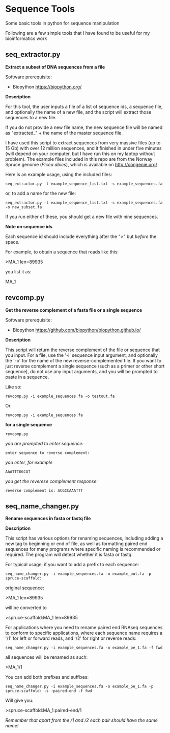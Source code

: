 # Sequence Tools
Some basic tools in python for sequence manipulation

Following are a few simple tools that I have found to be useful for my bioinformatics work


## seq_extractor.py

**Extract a subset of DNA sequences from a file**

Software prerequisite:

* Biopython https://biopython.org/

**Description**

For this tool, the user inputs a file of a list of sequence ids, a sequence file, and optionally the name of a new file, and the script will extract those sequences to a new file. 

If you do not provide a new file name, the new sequence file will be named as "extracted_" + the name of the master sequence file. 

I have used this script to extract sequences from very massive files (up to 15 Gb) with over 12 million sequences, and it finished in under five minutes (will depend on your computer, but I have run this on my laptop without problem). The example files included in this repo are from the Norway Spruce genome (*Picea abies*), which is available on http://congenie.org/ 

Here is an example usage, using the included files:

`seq_extractor.py -l example_sequence_list.txt -s example_sequences.fa`

or, to add a name for the new file:

`seq_extractor.py -l example_sequence_list.txt -s example_sequences.fa -o new_subset.fa`

If you run either of these, you should get a new file with nine sequences. 


**Note on sequence ids**

Each sequence id should include everything after the ">" but *before* the space. 

For example, to obtain a sequence that reads like this:

\>MA_1 len=89935

you list it as:

MA_1

  
  
## revcomp.py

**Get the reverse complement of a fasta file or a single sequence**

Software prerequisite:

* Biopython https://github.com/biopython/biopython.github.io/

**Description**

This script will return the reverse complement of the file or sequence that you input. For a file, use the '-i' sequence input argument, and optionally the '-o' for the name of the new reverse-complemented file. If you want to just reverse complement a single sequence (such as a primer or other short sequence), do not use any input arguments, and you will be prompted to paste in a sequence. 

Like so:

`revcomp.py -i example_sequences.fa -o testout.fa`

Or

`revcomp.py -i example_sequences.fa`
  
**for a single sequence**

`revcomp.py`

*you are prompted to enter sequence:*

`enter sequence to reverse complement:`

*you enter, for example*

`AAATTTGGCGT`

*you get the reverese complement response:*

`reverse complement is: ACGCCAAATTT`

## seq_name_changer.py

**Rename sequences in fasta or fastq file**

**Description**

This script has various options for renaming sequences, including adding a new tag to beginning or end of file, as well as formatting paired end sequences for many programs where specific naming is recommended or required. The program will detect whether it is fasta or fastq.

For typical usage, if you want to add a prefix to each sequence:

`seq_name_changer.py -i example_sequences.fa -o example_out.fa -p spruce-scaffold:`

original sequence:

\>MA_1 len=89935

will be converted to

\>spruce-scaffold:MA_1 len=89935


For applications where you need to rename paired end RNAseq sequences to conform to specific applications, where each sequence name requires a '/1' for left or forward reads, and '/2' for right or reverse reads:

`seq_name_changer.py -i example_sequences.fa -o example_pe_1.fa -f fwd`

all sequences will be renamed as such:

\>MA_1/1

You can add both prefixes and suffixes:

`seq_name_changer.py -i example_sequences.fa -o example_pe_1.fa -p spruce-scaffold: -s :paired-end -f fwd`

Will give you:

\>spruce-scaffold:MA_1:paired-end/1

*Remember that apart from the /1 and /2 each pair should have the same name!*


